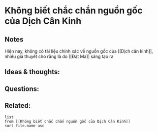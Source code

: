 # Không biết chắc chắn nguồn gốc của Dịch Cân Kinh

## Notes
Hiện nay, không có tài liệu chính xác về nguồn gốc của [[Dịch cân kinh]], nhiều giả thuyết cho rằng là do [[Đạt Ma]] sáng tạo ra

## Ideas & thoughts:


## Questions:


## Related:
```dataview
list
from [[Không biết chắc chắn nguồn gốc của Dịch Cân Kinh]]
sort file.name asc
```
